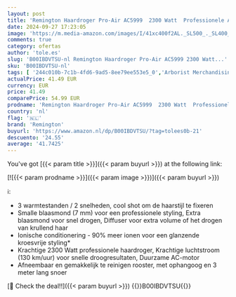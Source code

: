 ```yaml
---
layout: post
title: 'Remington Haardroger Pro-Air AC5999  2300 Watt  Professionele AC-Motor  Met Diffuser  Ionen Technologie  Minder Pluis Meer Glans  Lichtgewicht Föhn'
date: 2024-09-27 17:23:05
image: 'https://m.media-amazon.com/images/I/41xc400f2AL._SL500_._SL400_.jpg'
comments: true
category: ofertas
author: 'tole.es'
slug: 'B00IBDVTSU-nl Remington Haardroger Pro-Air AC5999 2300 Watt...'
sku: 'B00IBDVTSU-nl'
tags: [ '244c010b-7c1b-4fd6-9ad5-8ee79ee553e5_0','Arborist Merchandising Root','Beauty','Beauty & persoonlijke verzorging','Haardrogers','Haardrogers & accessoires','Haarverzorging','Haarverzorgingsproducten','Persoonlijke Verzorgingsapparaten','Self Service','Special Features Stores','Stylinginstrumenten voor haar','remington','🇳🇱', ]
actualPrice: 41.49 EUR
currency: EUR
price: 41.49
comparePrice: 54.99 EUR
prodname: 'Remington Haardroger Pro-Air AC5999  2300 Watt  Professionele AC-Motor  Met Diffuser  Ionen Technologie  Minder Pluis Meer Glans  Lichtgewicht Föhn'
country: 'nl'
flag: '🇳🇱'
brand: 'Remington'
buyurl: 'https://www.amazon.nl/dp/B00IBDVTSU/?tag=tolees0b-21'
descuento: '24.55'
average: '41.7425'
---
```


You've got [{{< param title >}}]({{< param buyurl >}}) at the following link:

[![{{< param prodname >}}]({{< param image >}})]({{< param buyurl >}})

ℹ️:

- 3 warmtestanden / 2 snelheden, cool shot om de haarstijl te fixeren
- Smalle blaasmond (7 mm) voor een professionele styling, Extra blaasmond voor snel drogen, Diffuser voor extra volume of het drogen van krullend haar
- Ionische conditionering - 90% meer ionen voor een glanzende kroesvrije styling*
- Krachtige 2300 Watt professionele haardroger, Krachtige luchtstroom (130 km/uur) voor snelle droogresultaten, Duurzame AC-motor
- Afneembaar en gemakkelijk te reinigen rooster, met ophangoog en 3 meter lang snoer

[🛒 Check the deal!!]({{< param buyurl >}})
{{<world>}}B00IBDVTSU{{</world>}}
